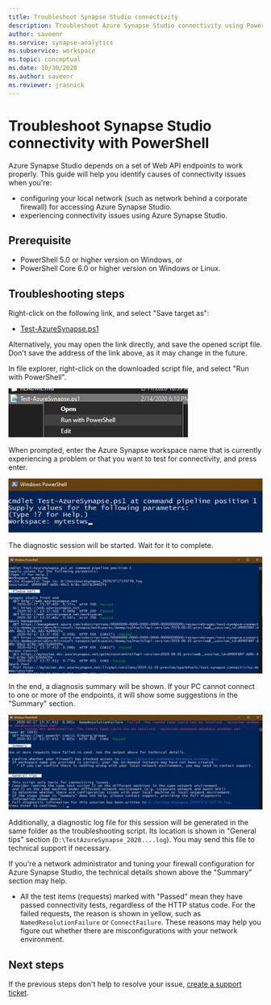 ```yaml
---
title: Troubleshoot Synapse Studio connectivity
description: Troubleshoot Azure Synapse Studio connectivity using PowerShell
author: saveenr 
ms.service: synapse-analytics
ms.subservice: workspace
ms.topic: conceptual
ms.date: 10/30/2020 
ms.author: saveenr 
ms.reviewer: jrasnick
---
```


# Troubleshoot Synapse Studio connectivity with PowerShell

Azure Synapse Studio depends on a set of Web API endpoints to work properly. This guide will help you identify causes of connectivity issues when you're:
- configuring your local network (such as network behind a corporate firewall) for accessing Azure Synapse Studio.
- experiencing connectivity issues using Azure Synapse Studio.

## Prerequisite

* PowerShell 5.0 or higher version on Windows, or
* PowerShell Core 6.0 or higher version on Windows or Linux.

## Troubleshooting steps

Right-click on the following link, and select "Save target as":

- [Test-AzureSynapse.ps1](https://go.microsoft.com/fwlink/?linkid=2119734)

Alternatively, you may open the link directly, and save the opened script file. Don't save the address of the link above, as it may change in the future.

In file explorer, right-click on the downloaded script file, and select "Run with PowerShell".

![Run downloaded script file with PowerShell](media/troubleshooting-synapse-studio-powershell/run-with-powershell.png)

When prompted, enter the Azure Synapse workspace name that is currently experiencing a problem or that you want to test for connectivity, and press enter.

![Enter workspace name](media/troubleshooting-synapse-studio-powershell/enter-workspace-name.png)

The diagnostic session will be started. Wait for it to complete.

![Wait for diagnosis to complete](media/troubleshooting-synapse-studio-powershell/wait-for-diagnosis.png)

In the end, a diagnosis summary will be shown. If your PC cannot connect to one or more of the endpoints, it will show some suggestions in the "Summary" section.

![Review diagnostic summary](media/troubleshooting-synapse-studio-powershell/diagnosis-summary.png)

Additionally, a diagnostic log file for this session will be generated in the same folder as the troubleshooting script. Its location is shown in "General tips" section (`D:\TestAzureSynapse_2020....log`). You may send this file to technical support if necessary.

If you're a network administrator and tuning your firewall configuration for Azure Synapse Studio, the technical details shown above the "Summary" section may help.

* All the test items (requests) marked with "Passed" mean they have passed connectivity tests, regardless of the HTTP status code.
 For the failed requests, the reason is shown in yellow, such as `NamedResolutionFailure` or `ConnectFailure`. These reasons may help you figure out whether there are misconfigurations with your network environment.


## Next steps
If the previous steps don't help to resolve your issue, [create a support ticket](../sql-data-warehouse/sql-data-warehouse-get-started-create-support-ticket.md).